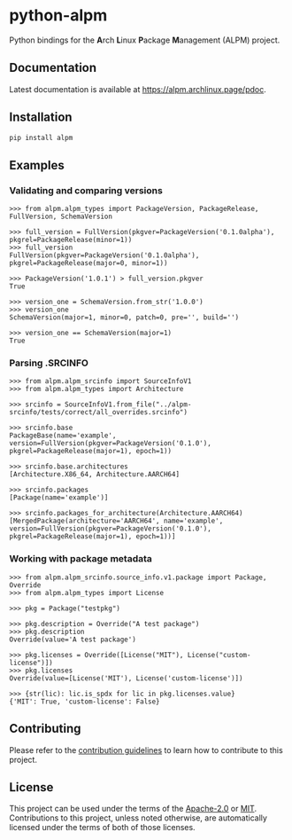 # python-alpm

Python bindings for the **A**rch **L**inux **P**ackage **M**anagement (ALPM) project.

## Documentation

Latest documentation is available at <https://alpm.archlinux.page/pdoc>.

## Installation

```sh
pip install alpm
```

## Examples

### Validating and comparing versions

```pycon
>>> from alpm.alpm_types import PackageVersion, PackageRelease, FullVersion, SchemaVersion

>>> full_version = FullVersion(pkgver=PackageVersion('0.1.0alpha'), pkgrel=PackageRelease(minor=1))
>>> full_version
FullVersion(pkgver=PackageVersion('0.1.0alpha'), pkgrel=PackageRelease(major=0, minor=1))

>>> PackageVersion('1.0.1') > full_version.pkgver
True

>>> version_one = SchemaVersion.from_str('1.0.0')
>>> version_one
SchemaVersion(major=1, minor=0, patch=0, pre='', build='')

>>> version_one == SchemaVersion(major=1)
True

```

### Parsing .SRCINFO

```pycon
>>> from alpm.alpm_srcinfo import SourceInfoV1
>>> from alpm.alpm_types import Architecture

>>> srcinfo = SourceInfoV1.from_file("../alpm-srcinfo/tests/correct/all_overrides.srcinfo")

>>> srcinfo.base
PackageBase(name='example', version=FullVersion(pkgver=PackageVersion('0.1.0'), pkgrel=PackageRelease(major=1), epoch=1))

>>> srcinfo.base.architectures
[Architecture.X86_64, Architecture.AARCH64]

>>> srcinfo.packages
[Package(name='example')]

>>> srcinfo.packages_for_architecture(Architecture.AARCH64)
[MergedPackage(architecture='AARCH64', name='example', version=FullVersion(pkgver=PackageVersion('0.1.0'), pkgrel=PackageRelease(major=1), epoch=1))]

```

### Working with package metadata

```pycon
>>> from alpm.alpm_srcinfo.source_info.v1.package import Package, Override
>>> from alpm.alpm_types import License

>>> pkg = Package("testpkg")

>>> pkg.description = Override("A test package")
>>> pkg.description
Override(value='A test package')

>>> pkg.licenses = Override([License("MIT"), License("custom-license")])
>>> pkg.licenses
Override(value=[License('MIT'), License('custom-license')])

>>> {str(lic): lic.is_spdx for lic in pkg.licenses.value}
{'MIT': True, 'custom-license': False}

```

## Contributing

Please refer to the [contribution guidelines] to learn how to contribute to this project.

## License

This project can be used under the terms of the [Apache-2.0] or [MIT].
Contributions to this project, unless noted otherwise, are automatically licensed under the terms of both of those licenses.

[contribution guidelines]: ../CONTRIBUTING.md
[Apache-2.0]: ../LICENSES/Apache-2.0.txt
[MIT]: ../LICENSES/MIT.txt
